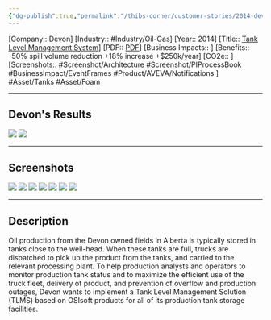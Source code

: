 ```yaml
---
{"dg-publish":true,"permalink":"/thibs-corner/customer-stories/2014-devon-tank-level-management-system/"}
---
```


[Company:: Devon]
[Industry:: #Industry/Oil-Gas]
[Year:: 2014]
[Title:: [Tank Level Management System](https://resources.osisoft.com/presentations/tank-level-management-system/)]
[PDF:: [PDF](https://cdn.osisoft.com/corp/en/media/presentations/2014/RegionalSeminars/RS2014_Calgary/PDF/RS2014_Calgary_Devon_Roach_Wong_Tank_Level_Management_System.pdf)]
[Business Impacts:: ]
[Benefits:: -50% spill volume reduction +18% increase +$250k/year]
[CO2e:: ]
[Screenshots:: #Screenshot/Architecture #Screenshot/PIProcessBook #BusinessImpact/EventFrames #Product/AVEVA/Notifications ] 
#Asset/Tanks #Asset/Foam

---
## Devon's Results
![](https://i.imgur.com/VlomH44.png)
![](https://i.imgur.com/5hGkSMg.png)

---
## Screenshots
![](https://i.imgur.com/bj2XZII.png)
![](https://i.imgur.com/vGbi841.png)
![](https://i.imgur.com/zej07Qp.png)
![](https://i.imgur.com/IUXuUtU.png)
![](https://i.imgur.com/1c2ZOVU.png)
![](https://i.imgur.com/d6Nwgd8.png)
![](https://i.imgur.com/7DI7iYB.png)

---
## Description
Oil production from the Devon owned fields in Alberta is typically stored in tanks close to the well-head. When these tanks are full, trucks are dispatched to pick up the product from the tanks, and carried to the relevant processing plant. To help production analysts and operators to monitor production tank status and to maximize the efficient use of the truck fleet, delivery of product, and prevention of overflow and production outages, Devon wants to implement a Tank Level Management Solution (TLMS) based on OSIsoft products for all of its production tank storage facilities.